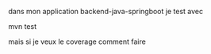 dans mon application backend-java-springboot 
je test avec 

mvn test


mais si je veux le coverage comment faire
